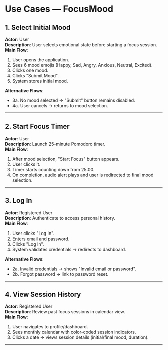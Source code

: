 # Use Cases — FocusMood

## 1. Select Initial Mood
**Actor**: User  
**Description**: User selects emotional state before starting a focus session.  
**Main Flow**:
1. User opens the application.
2. Sees 6 mood emojis (Happy, Sad, Angry, Anxious, Neutral, Excited).
3. Clicks one mood.
4. Clicks "Submit Mood".
5. System stores initial mood.

**Alternative Flows**:
- 3a. No mood selected → "Submit" button remains disabled.
- 4a. User cancels → returns to mood selection.

---

## 2. Start Focus Timer
**Actor**: User  
**Description**: Launch 25-minute Pomodoro timer.  
**Main Flow**:
1. After mood selection, "Start Focus" button appears.
2. User clicks it.
3. Timer starts counting down from 25:00.
4. On completion, audio alert plays and user is redirected to final mood selection.

---

## 3. Log In
**Actor**: Registered User  
**Description**: Authenticate to access personal history.  
**Main Flow**:
1. User clicks "Log In".
2. Enters email and password.
3. Clicks "Log In".
4. System validates credentials → redirects to dashboard.

**Alternative Flows**:
- 2a. Invalid credentials → shows "Invalid email or password".
- 2b. Forgot password → link to password reset.

---

## 4. View Session History
**Actor**: Registered User  
**Description**: Review past focus sessions in calendar view.  
**Main Flow**:
1. User navigates to profile/dashboard.
2. Sees monthly calendar with color-coded session indicators.
3. Clicks a date → views session details (initial/final mood, duration).

---
